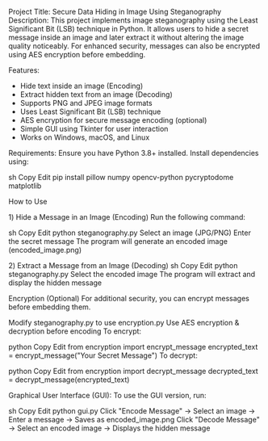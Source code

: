 Project Title: Secure Data Hiding in Image Using Steganography
Description:
This project implements image steganography using the Least Significant Bit (LSB) technique in Python. It allows users to hide a secret message inside an image and later extract it without altering the image quality noticeably. For enhanced security, messages can also be encrypted using AES encryption before embedding.

Features:
- Hide text inside an image (Encoding)
- Extract hidden text from an image (Decoding)
- Supports PNG and JPEG image formats
- Uses Least Significant Bit (LSB) technique
- AES encryption for secure message encoding (optional)
- Simple GUI using Tkinter for user interaction
- Works on Windows, macOS, and Linux

Requirements:
Ensure you have Python 3.8+ installed. Install dependencies using:

sh
Copy
Edit
pip install pillow numpy opencv-python pycryptodome matplotlib

How to Use

1️) Hide a Message in an Image (Encoding)
Run the following command:

sh
Copy
Edit
python steganography.py
Select an image (JPG/PNG)
Enter the secret message
The program will generate an encoded image (encoded_image.png)


2️) Extract a Message from an Image (Decoding)
sh
Copy
Edit
python steganography.py
Select the encoded image
The program will extract and display the hidden message

Encryption (Optional)
For additional security, you can encrypt messages before embedding them.

Modify steganography.py to use encryption.py
Use AES encryption & decryption before encoding
To encrypt:

python
Copy
Edit
from encryption import encrypt_message
encrypted_text = encrypt_message("Your Secret Message")
To decrypt:

python
Copy
Edit
from encryption import decrypt_message
decrypted_text = decrypt_message(encrypted_text)

Graphical User Interface (GUI):
To use the GUI version, run:

sh
Copy
Edit
python gui.py
Click "Encode Message" → Select an image → Enter a message → Saves as encoded_image.png
Click "Decode Message" → Select an encoded image → Displays the hidden message

